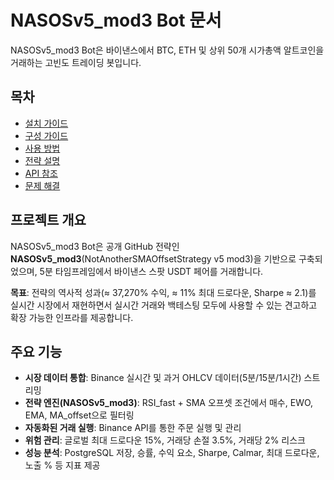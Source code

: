 # NASOSv5_mod3 Bot 문서

NASOSv5_mod3 Bot은 바이낸스에서 BTC, ETH 및 상위 50개 시가총액 알트코인을 거래하는 고빈도 트레이딩 봇입니다.

## 목차

- [설치 가이드](installation.md)
- [구성 가이드](configuration.md)
- [사용 방법](usage.md)
- [전략 설명](strategy.md)
- [API 참조](api.md)
- [문제 해결](troubleshooting.md)

## 프로젝트 개요

NASOSv5_mod3 Bot은 공개 GitHub 전략인 **NASOSv5_mod3**(NotAnotherSMAOffsetStrategy v5 mod3)을 기반으로 구축되었으며, 5분 타임프레임에서 바이낸스 스팟 USDT 페어를 거래합니다.

**목표**: 전략의 역사적 성과(≈ 37,270% 수익, ≈ 11% 최대 드로다운, Sharpe ≈ 2.1)를 실시간 시장에서 재현하면서 실시간 거래와 백테스팅 모두에 사용할 수 있는 견고하고 확장 가능한 인프라를 제공합니다.

## 주요 기능

- **시장 데이터 통합**: Binance 실시간 및 과거 OHLCV 데이터(5분/15분/1시간) 스트리밍
- **전략 엔진(NASOSv5_mod3)**: RSI_fast + SMA 오프셋 조건에서 매수, EWO, EMA, MA_offset으로 필터링
- **자동화된 거래 실행**: Binance API를 통한 주문 실행 및 관리
- **위험 관리**: 글로벌 최대 드로다운 15%, 거래당 손절 3.5%, 거래당 2% 리스크
- **성능 분석**: PostgreSQL 저장, 승률, 수익 요소, Sharpe, Calmar, 최대 드로다운, 노출 % 등 지표 제공
